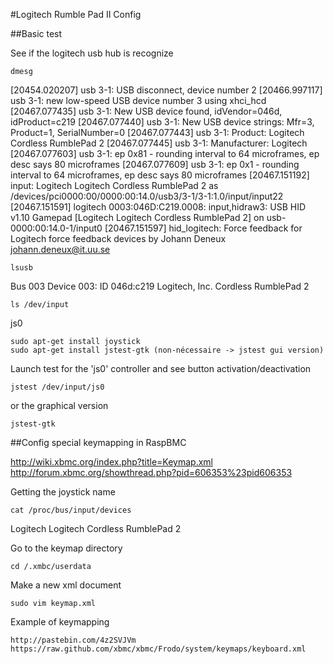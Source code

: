 #Logitech Rumble Pad II Config 

##Basic test

See if the logitech usb hub is recognize

	dmesg

[20454.020207] usb 3-1: USB disconnect, device number 2
[20466.997117] usb 3-1: new low-speed USB device number 3 using xhci_hcd
[20467.077435] usb 3-1: New USB device found, idVendor=046d, idProduct=c219
[20467.077440] usb 3-1: New USB device strings: Mfr=3, Product=1, SerialNumber=0
[20467.077443] usb 3-1: Product: Logitech Cordless RumblePad 2
[20467.077445] usb 3-1: Manufacturer: Logitech
[20467.077603] usb 3-1: ep 0x81 - rounding interval to 64 microframes, ep desc says 80 microframes
[20467.077609] usb 3-1: ep 0x1 - rounding interval to 64 microframes, ep desc says 80 microframes
[20467.151192] input: Logitech Logitech Cordless RumblePad 2 as /devices/pci0000:00/0000:00:14.0/usb3/3-1/3-1:1.0/input/input22
[20467.151591] logitech 0003:046D:C219.0008: input,hidraw3: USB HID v1.10 Gamepad [Logitech Logitech Cordless RumblePad 2] on usb-0000:00:14.0-1/input0
[20467.151597] hid_logitech: Force feedback for Logitech force feedback devices by Johann Deneux <johann.deneux@it.uu.se>

	lsusb

Bus 003 Device 003: ID 046d:c219 Logitech, Inc. Cordless RumblePad 2

	ls /dev/input

js0

	sudo apt-get install joystick
	sudo apt-get install jstest-gtk (non-nécessaire -> jstest gui version)

Launch test for the 'js0' controller and see button activation/deactivation

	jstest /dev/input/js0

or the graphical version

	jstest-gtk

##Config special keymapping in RaspBMC

http://wiki.xbmc.org/index.php?title=Keymap.xml
http://forum.xbmc.org/showthread.php?pid=606353%23pid606353

Getting the joystick name

	cat /proc/bus/input/devices

Logitech Logitech Cordless RumblePad 2

Go to the keymap directory

	cd /.xmbc/userdata

Make a new xml document
	
	sudo vim keymap.xml

Example of keymapping

	http://pastebin.com/4z2SVJVm
	https://raw.github.com/xbmc/xbmc/Frodo/system/keymaps/keyboard.xml

